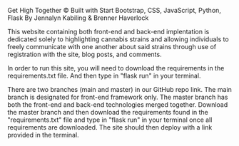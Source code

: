 Get High Together © Built with Start Bootstrap, CSS, JavaScript, Python, Flask By Jennalyn Kabiling & Brenner Haverlock

This website containing both front-end and back-end implentation is dedicated solely to highlighting cannabis strains and allowing individuals to freely communicate with one another about said strains through use of registration with the site, blog posts, and comments.

In order to run this site, you will need to download the requirements in the requirements.txt file. And then type in "flask run" in your terminal. 

There are two branches (main and master) in our GitHub repo link. The main branch is designated for front-end framework only. The master branch has both the front-end and back-end technologies merged together. Download the master branch and then download the requirements found in the "requirements.txt" file and type in "flask run" in your terminal once all requirements are downloaded. The site should then deploy with a link provided in the terminal.

